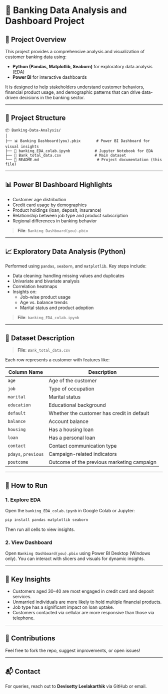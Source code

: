 
# 🏦 Banking Data Analysis and Dashboard Project

## 📌 Project Overview

This project provides a comprehensive analysis and visualization of customer banking data using:
- **Python (Pandas, Matplotlib, Seaborn)** for exploratory data analysis (EDA)
- **Power BI** for interactive dashboards

It is designed to help stakeholders understand customer behaviors, financial product usage, and demographic patterns that can drive data-driven decisions in the banking sector.

---

## 📁 Project Structure

```
📦 Banking-Data-Analysis/
│
├── 📊 Banking Dashboard(you).pbix       # Power BI Dashboard for visual insights
├── 📓 banking_EDA_colab.ipynb           # Jupyter Notebook for EDA
├── 📄 Bank_total_data.csv               # Main dataset
└── 📘 README.md                          # Project documentation (this file)
```

---

## 📊 Power BI Dashboard Highlights

- Customer age distribution
- Credit card usage by demographics
- Product holdings (loan, deposit, insurance)
- Relationship between job type and product subscription
- Regional differences in banking behavior

> **File**: `Banking Dashboard(you).pbix`

---

## 📈 Exploratory Data Analysis (Python)

Performed using `pandas`, `seaborn`, and `matplotlib`. Key steps include:

- Data cleaning: handling missing values and duplicates
- Univariate and bivariate analysis
- Correlation heatmaps
- Insights on:
  - Job-wise product usage
  - Age vs. balance trends
  - Marital status and product adoption

> **File**: `banking_EDA_colab.ipynb`

---

## 🧾 Dataset Description

> **File**: `Bank_total_data.csv`

Each row represents a customer with features like:

| Column Name        | Description                                  |
|--------------------|----------------------------------------------|
| `age`              | Age of the customer                          |
| `job`              | Type of occupation                           |
| `marital`          | Marital status                               |
| `education`        | Educational background                       |
| `default`          | Whether the customer has credit in default   |
| `balance`          | Account balance                              |
| `housing`          | Has a housing loan                           |
| `loan`             | Has a personal loan                          |
| `contact`          | Contact communication type                   |
| `pdays`, `previous`| Campaign-related indicators                  |
| `poutcome`         | Outcome of the previous marketing campaign   |

---

## 🚀 How to Run

### 1. Explore EDA

Open the `banking_EDA_colab.ipynb` in Google Colab or Jupyter:

```bash
pip install pandas matplotlib seaborn
```

Then run all cells to view insights.

### 2. View Dashboard

Open `Banking Dashboard(you).pbix` using Power BI Desktop (Windows only). You can interact with slicers and visuals for dynamic insights.

---

## 📌 Key Insights

- Customers aged 30–40 are most engaged in credit card and deposit services.
- Unmarried individuals are more likely to hold multiple financial products.
- Job type has a significant impact on loan uptake.
- Customers contacted via cellular are more responsive than those via telephone.

---

## 🤝 Contributions

Feel free to fork the repo, suggest improvements, or open issues!

---

## 📬 Contact

For queries, reach out to **Devisetty Leelakarthik** via GitHub or email.
